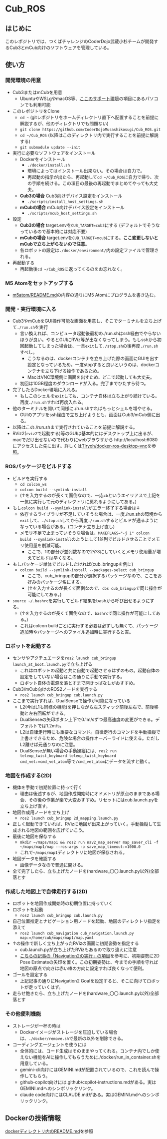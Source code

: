 # Cub_ROS

## はじめに
このレポジトリでは、つくばチャレンジのCoderDojo武蔵小杉チームが開発するCub3とmCub向けのソフトウェアを管理している。

## 使い方
### 開発環境の用意
- Cub3またはmCubを用意
  - UbuntuやWSLgやmacOS等、[ここのサポート環境](./docker/README.md)の項目にあるパソコンでも利用可能
- このレポジトリをClone
  - `cd ~` (gitレポジトリをホームディレクトリ直下へ配置することを前提に解説するが、他のディレクトリでも問題ない)
  - `git clone https://github.com/CoderDojoMusashikosugi/Cub_ROS.git`
  - `cd ~/Cub_ROS` (以降はこのディレクトリ内で実行することを前提に解説する)
  - `git submodule update --init`
- 実行に必要なソフトウェアをインストール
  - Dockerをインストール
    - `./docker/install.sh`
    - 環境によってはインストール出来ない。その場合は自力で。
    - 再起動の指示が出たら、再起動して`cd ~/Cub_ROS`に自力で帰り、次の手順を続ける。この項目の最後の再起動でまとめてやっても大丈夫。
  - **Cub3の場合** Cub3向けデバイス設定をインストール
    - `./scripts/install_host_settings.sh`
  - **mCubの場合** mCub向けデバイス設定をインストール
    - `./scripts/mcub_host_settings.sh`
- 設定
  - **Cub3の場合** target.envを`CUB_TARGET=cub3`にする (デフォルトでそうなっているので基本的には対応不要)
  - **mCubの場合** target.envを`CUB_TARGET=mcub`にする。**ここ変更しないとmCubで立ち上がらないので注意**。
  - 各ロボットの設定は`./docker/environment/`内の設定ファイルで管理される。
- 再起動する
  - 再起動後`cd ~/Cub_ROS`に返ってくるのをお忘れなく。

### M5 Atomをセットアップする
- [m5atom/README.md](m5atom/README.md)の内容の通りにM5 Atomにプログラムを書き込む。

### 開発・実行環境に入る
- Cub3やmCubをGUI操作可能な画面を用意し、そこでターミナルを立ち上げて`./run.sh`を実行
  - 言い換えれば、コンピュータ起動後最初の./run.shはssh経由でやらないほうが良い。やるとGUIにRViz等が出なくなってしまう。もしsshから初回起動してしまった場合は、一旦`exit`して`./stop.sh`の後再度`./run.sh`すべし。
    - こうなるのは、dockerコンテナを立ち上げた際の画面にGUIを出す設定となっているため。一度stopすると良いというのは、dockerコンテナを立ち下げる操作であるため。
    - MacはVNC環境側に画面を出すため、どこで起動しても大丈夫。
  - 初回は10GB程度のダウンロードが入る。完了までひたすら待つ。
- 完了したらDocker環境に入れる。
  - もしこのシェルを`exit`しても、コンテナ自体は立ち上がり続けている。再度`./run.sh`すれば再度入れる。
- 他のターミナルを開いて同様に./run.shすればもっとシェルを増やせる。
  - GUIのアプリをssh経由で立ち上げようとも、画面はCub3/mCub側に出る。
- 以降はこの./run.shまで実行されていることを前提に解説する。
- RViz2(`rviz2`で起動する)等のGUIは基本的にはデスクトップ上に出るが、macでだけ出せないので代わりにwebブラウザから http://localhost:6080 にアクセスした先に出す。詳しくは[Tiryoh/docker-ros-desktop-vnc](https://github.com/Tiryoh/docker-ros-desktop-vnc)を参照。

### ROSパッケージをビルドする
- ビルドを実行する
  - `cd colcon_ws`
  - `colcon build --symlink-install`
  - (↑を入力するのが長くて面倒なので、一応`cb`というエイリアスで上記を一気に実行して元のディレクトリに戻れるようにしてある。)
- もし`colcon build --symlink-install`がエラー終了する場合は↓
  - 依存するライブラリが不足していそうな場合は、一度./run.shの環境から`exit`して、`./stop.sh`してから再度`./run.sh`するとビルドが通るようになっている場合がある。(コンテナ立ち上げ直し)
  - メモリ不足で止まっていそうな場合は、`MAKEFLAGS="-j 1" colcon build --symlink-install`のようにして1並列でビルドさせることでメモリ使用量を削減可能。
    - ここで、1の部分が並列数なので2や3にしていくとメモリ使用量が増えてビルドは早くなる。
- もしパッケージ単体でビルドしたければ(cub_bringupを例に)
  - `colcon build --symlink-install --packages-select cub_bringup`
    - ここで、cub_bringupの部分が選択するパッケージなので、ここをお好みのパッケージ名にする。
    - (↑を入力するのが長くて面倒なので、`cbs cub_bringup`で同じ操作が可能にしてある。)
- `source ~/.bashrc`を実行してビルド結果をbashから呼び出せるようにする。
  - (↑を入力するのが長くて面倒なので、`bashrc`で同じ操作が可能にしてある。)
  - これはcolcon buildごとに実行する必要は必ずしも無くて、パッケージ追加時やパッケージへのファイル追加時に実行すると吉。

### ロボットを起動する
- センサやアクチュエータを`ros2 launch cub_bringup launch_at_boot.launch.py`で立ち上げる
  - これはロボットの起動と共に自動で起動させるはずのもの。起動自体の設定をしていない場合はこの通りに手動で実行する。
  - ロボット自体の電源を落とすまで開きっぱなしがおすすめ。
- Cub3/mCub向けのROS2ノードを実行する
  - `ros2 launch cub_bringup cub.launch.py`
- ここまで実行すれば、DualSenseで操作が可能になっている
  - L2(今はL1も同様の機能)を押しながら左スティック前後左右で、前後移動と左右回転ができる。
  - DualSenseの矢印ボタン上下で0.1m/sずつ最高速度の変更ができる。デフォルトでは1.2m/s。
  - L2は自律走行時にも重要なコマンド。自律走行のコマンドを手動操縦で上書きできるため、危険な場合の操作オーバーライドに使える。ただしL2離せば元通りなのに注意。
  - DualSenseが無い場合の手動操縦には、`ros2 run teleop_twist_keyboard teleop_twist_keyboard cmd_vel:=cmd_vel_atom`等で`/cmd_vel_atom`にデータを流すと動く。

### 地図を作成する(2D)
- 機体を手動で初期位置に持って行く
  - 理由は後述するが、地図作成開始時にオドメトリが原点のままである場合、その後の作業が楽で大変おすすめ。リセットにはcub.launch.pyを立ち上げ直す。
- 地図作成用ノードを立ち上げ
  - `ros2 launch cub_bringup 2d_mapping.launch.py`
- 正しく起動できていれば、RVizに地図が出来上がっていく。手動操縦して生成される地図の範囲を広げていこう。
- 最後に地図を保存する
  - `mkdir ~/maps/map1 && ros2 run nav2_map_server map_saver_cli -f ~/maps/map1/map --ros-args -p save_map_timeout:=1000.0`
  - これで`~/maps/map1`ディレクトリに地図が保存される。
- 地図データを確認する
  - 画像データなので普通に開ける。
- 全て完了したら、立ち上げたノードを(hardware_〇〇.launch.py以外)全部落とす

### 作成した地図上で自律走行する(2D)
- ロボットを地図作成開始時の初期位置に持っていく
- ロボットを起動
  - `ros2 launch cub_bringup cub.launch.py`
- 自己位置推定とナビゲーション用ノードを起動、地図のディレクトリ指定を添えて
  - `ros2 launch cub_navigation cub_navigation.launch.py map:=/home/cub/maps/map1/map.yaml`
- ↑の操作で新しく立ち上がったRVizの画面に初期姿勢を指定する
  - cub.launch.pyが立ち上げたRVizもあるので取り違えに注意
  - [こちらの記事の「Navigation2の実行」の項目](https://qiita.com/porizou1/items/d63a41fc1e478dfa5ab6#navigation2%E3%81%AE%E5%AE%9F%E8%A1%8C)を参考に、初期姿勢に2D Pose Estimateの矢印を置く。この初期姿勢は、今までの手順を守れば地図の原点で向きは赤い棒の方向に設定すれば良くなって便利。
- ゴールを設定する
  - 上記記事の通りにNavigation2 Goalを設定すると、そこに向けてロボットが走っていくはず。
- 走らせ飽きたら、立ち上げたノードを(hardware_〇〇.launch.py以外)全部落とす

### その他便利機能
- ストレージが一杯の時は
  - Dockerイメージがストレージを圧迫している場合は、`./docker/remove.sh`で最新の以外を削除できる。
- コーディングエージェントを使うには
  - 全体的には、コード生成はそのままやってくれる。コンテナ内でしか使えない機能をAIに操作してもらうために./docker/run_in_container.shを用意している。
  - gemini-cli向けにはGEMINI.mdが配置されているので、これを読んで操作してもらう。
  - github-copilot向けには.github/copilot-instructions.mdがある。実はGEMINI.mdへのシンボリックリンク。
  - claude code向けにはCLAUDE.mdがある。実はGEMINI.mdへのシンボリックリンク。


## Dockerの技術情報
[dockerディレクトリ内のREADME.md](./docker/README.md)を参照
